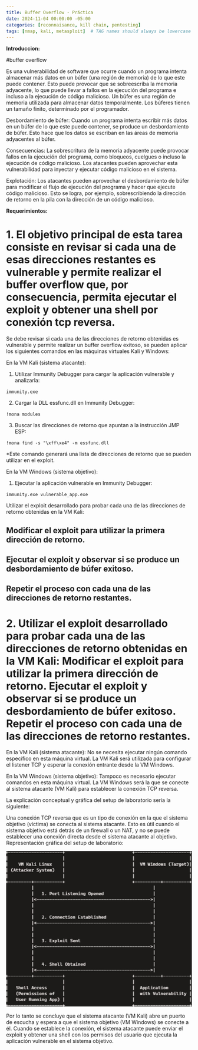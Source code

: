 ```yaml
---
title: Buffer Overflow - Práctica
date: 2024-11-04 00:00:00 -05:00
categories: [reconnaisance, kill chain, pentesting]
tags: [nmap, kali, metasploit]  # TAG names should always be lowercase
---
```


**Introduccion:**

#buffer overflow

 Es una vulnerabilidad de software que ocurre cuando un programa intenta almacenar más datos en un búfer (una región de memoria) de lo que este puede contener. Esto puede provocar que se sobreescriba la memoria adyacente, lo que puede llevar a fallos en la ejecución del programa e incluso a la ejecución de código malicioso. Un búfer es una región de memoria utilizada para almacenar datos temporalmente. Los búferes tienen un tamaño finito, determinado por el programador. 

Desbordamiento de búfer: Cuando un programa intenta escribir más datos en un búfer de lo que este puede contener, se produce un desbordamiento de búfer. Esto hace que los datos se escriban en las áreas de memoria adyacentes al búfer. 

Consecuencias: La sobrescritura de la memoria adyacente puede provocar fallos en la ejecución del programa, como bloqueos, cuelgues o incluso la ejecución de código malicioso. Los atacantes pueden aprovechar esta vulnerabilidad para inyectar y ejecutar código malicioso en el sistema. 

Explotación: Los atacantes pueden aprovechar el desbordamiento de búfer para modificar el flujo de ejecución del programa y hacer que ejecute código malicioso. Esto se logra, por ejemplo, sobrescribiendo la dirección de retorno en la pila con la dirección de un código malicioso.

**Requerimientos:**

# 1.	El objetivo principal de esta tarea consiste en revisar si cada una de esas direcciones restantes es vulnerable y permite realizar el buffer overflow que, por consecuencia, permita ejecutar el exploit y obtener una shell por conexión tcp reversa.

Se debe revisar si cada una de las direcciones de retorno obtenidas es vulnerable y permite realizar un buffer overflow exitoso, se pueden aplicar los siguientes comandos en las máquinas virtuales Kali y Windows:

En la VM Kali (sistema atacante):

1.	Utilizar Immunity Debugger para cargar la aplicación vulnerable y analizarla:

```
immunity.exe
```

2.	Cargar la DLL essfunc.dll en Immunity Debugger:

```
!mona modules
```

3.	Buscar las direcciones de retorno que apuntan a la instrucción JMP ESP:

```
!mona find -s "\xff\xe4" -m essfunc.dll
```
*Este comando generará una lista de direcciones de retorno que se pueden utilizar en el exploit.

En la VM Windows (sistema objetivo):

1.	Ejecutar la aplicación vulnerable en Immunity Debugger:
```
immunity.exe vulnerable_app.exe
```

Utilizar el exploit desarrollado para probar cada una de las direcciones de retorno obtenidas en la VM Kali:

## Modificar el exploit para utilizar la primera dirección de retorno.
## Ejecutar el exploit y observar si se produce un desbordamiento de búfer exitoso.
## Repetir el proceso con cada una de las direcciones de retorno restantes.

# 2.	Utilizar el exploit desarrollado para probar cada una de las direcciones de retorno obtenidas en la VM Kali: Modificar el exploit para utilizar la primera dirección de retorno. Ejecutar el exploit y observar si se produce un desbordamiento de búfer exitoso. Repetir el proceso con cada una de las direcciones de retorno restantes.

En la VM Kali (sistema atacante):
No se necesita ejecutar ningún comando específico en esta máquina virtual. La VM Kali será utilizada para configurar el listener TCP y esperar la conexión entrante desde la VM Windows.

En la VM Windows (sistema objetivo):
Tampoco es necesario ejecutar comandos en esta máquina virtual. La VM Windows será la que se conecte al sistema atacante (VM Kali) para establecer la conexión TCP reversa.

La explicación conceptual y gráfica del setup de laboratorio sería la siguiente:

Una conexión TCP reversa que es un tipo de conexión en la que el sistema objetivo (víctima) se conecta al sistema atacante. Esto es útil cuando el sistema objetivo está detrás de un firewall o un NAT, y no se puede establecer una conexión directa desde el sistema atacante al objetivo. Representación gráfica del setup de laboratorio:

![Fig:1]( /assets/images/Foto1.jpg)

Por lo tanto se concluye que el sistema atacante (VM Kali) abre un puerto de escucha y espera a que el sistema objetivo (VM Windows) se conecte a él. Cuando se establece la conexión, el sistema atacante puede enviar el exploit y obtener una shell con los permisos del usuario que ejecuta la aplicación vulnerable en el sistema objetivo.